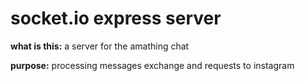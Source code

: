 # socket.io express server

**what is this:** a server for the amathing chat

**purpose:** processing messages exchange and requests to instagram 


